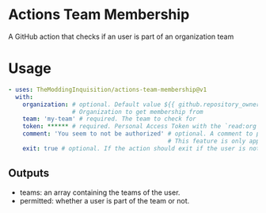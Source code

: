 # Actions Team Membership
A GitHub action that checks if an user is part of an organization team

# Usage
```yaml
- uses: TheModdingInquisition/actions-team-membership@v1
  with:
    organization: # optional. Default value ${{ github.repository_owner }} 
                  # Organization to get membership from
    team: 'my-team' # required. The team to check for
    token: ****** # required. Personal Access Token with the `read:org` permission
    comment: 'You seem to not be authorized' # optional. A comment to post if the user is not part of the team.
                                             # This feature is only applicable in an issue (or PR) context
    exit: true # optional. If the action should exit if the user is not part of the team. Defaults to true.
```
## Outputs
- teams: an array containing the teams of the user.
- permitted: whether a user is part of the team or not.
